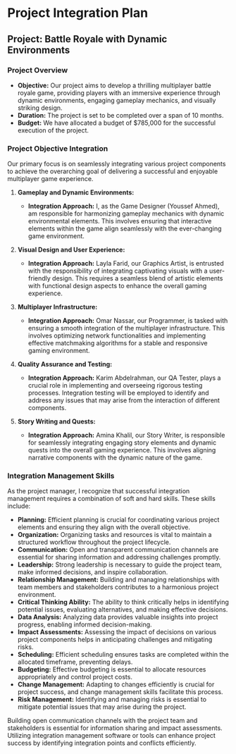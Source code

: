 # Project Integration Plan

## Project: Battle Royale with Dynamic Environments

### Project Overview

- **Objective:** Our project aims to develop a thrilling multiplayer battle royale game, providing players with an immersive experience through dynamic environments, engaging gameplay mechanics, and visually striking design.
- **Duration:** The project is set to be completed over a span of 10 months.
- **Budget:** We have allocated a budget of $785,000 for the successful execution of the project.

### Project Objective Integration

Our primary focus is on seamlessly integrating various project components to achieve the overarching goal of delivering a successful and enjoyable multiplayer game experience.

1. **Gameplay and Dynamic Environments:**
   - **Integration Approach:** I, as the Game Designer (Youssef Ahmed), am responsible for harmonizing gameplay mechanics with dynamic environmental elements. This involves ensuring that interactive elements within the game align seamlessly with the ever-changing game environment.

2. **Visual Design and User Experience:**
   - **Integration Approach:** Layla Farid, our Graphics Artist, is entrusted with the responsibility of integrating captivating visuals with a user-friendly design. This requires a seamless blend of artistic elements with functional design aspects to enhance the overall gaming experience.

3. **Multiplayer Infrastructure:**
   - **Integration Approach:** Omar Nassar, our Programmer, is tasked with ensuring a smooth integration of the multiplayer infrastructure. This involves optimizing network functionalities and implementing effective matchmaking algorithms for a stable and responsive gaming environment.

4. **Quality Assurance and Testing:**
   - **Integration Approach:** Karim Abdelrahman, our QA Tester, plays a crucial role in implementing and overseeing rigorous testing processes. Integration testing will be employed to identify and address any issues that may arise from the interaction of different components.

5. **Story Writing and Quests:**
   - **Integration Approach:** Amina Khalil, our Story Writer, is responsible for seamlessly integrating engaging story elements and dynamic quests into the overall gaming experience. This involves aligning narrative components with the dynamic nature of the game.

### Integration Management Skills

As the project manager, I recognize that successful integration management requires a combination of soft and hard skills. These skills include:

- **Planning:** Efficient planning is crucial for coordinating various project elements and ensuring they align with the overall objective.
- **Organization:** Organizing tasks and resources is vital to maintain a structured workflow throughout the project lifecycle.
- **Communication:** Open and transparent communication channels are essential for sharing information and addressing challenges promptly.
- **Leadership:** Strong leadership is necessary to guide the project team, make informed decisions, and inspire collaboration.
- **Relationship Management:** Building and managing relationships with team members and stakeholders contributes to a harmonious project environment.
- **Critical Thinking Ability:** The ability to think critically helps in identifying potential issues, evaluating alternatives, and making effective decisions.
- **Data Analysis:** Analyzing data provides valuable insights into project progress, enabling informed decision-making.
- **Impact Assessments:** Assessing the impact of decisions on various project components helps in anticipating challenges and mitigating risks.
- **Scheduling:** Efficient scheduling ensures tasks are completed within the allocated timeframe, preventing delays.
- **Budgeting:** Effective budgeting is essential to allocate resources appropriately and control project costs.
- **Change Management:** Adapting to changes efficiently is crucial for project success, and change management skills facilitate this process.
- **Risk Management:** Identifying and managing risks is essential to mitigate potential issues that may arise during the project.

Building open communication channels with the project team and stakeholders is essential for information sharing and impact assessments. Utilizing integration management software or tools can enhance project success by identifying integration points and conflicts efficiently.
